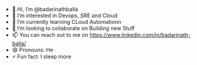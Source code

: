- 👋 Hi, I’m @badarinathballa
- 👀 I’m interested in Devops, SRE and Cloud
- 🌱 I’m currently learning CLoud Automationn
- 💞️ I’m looking to collaborate on Building new Stuff
- 📫 You can reach out to me on https://www.linkedin.com/in/badarinath-balla/
- 😄 Pronouns: He
- ⚡ Fun fact: I sleep more

<!---
badarinathballa/badarinathballa is a ✨ special ✨ repository because its `README.md` (this file) appears on your GitHub profile.
You can click the Preview link to take a look at your changes.
--->

